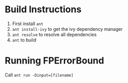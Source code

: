 # Build Instructions
1. First install `ant`
2. `ant install-ivy` to get the ivy dependency manager
3. `ant resolve` to resolve all dependencies
4. `ant` to build

# Running FPErrorBound
Call `ant run -Dinput=[filename]`
